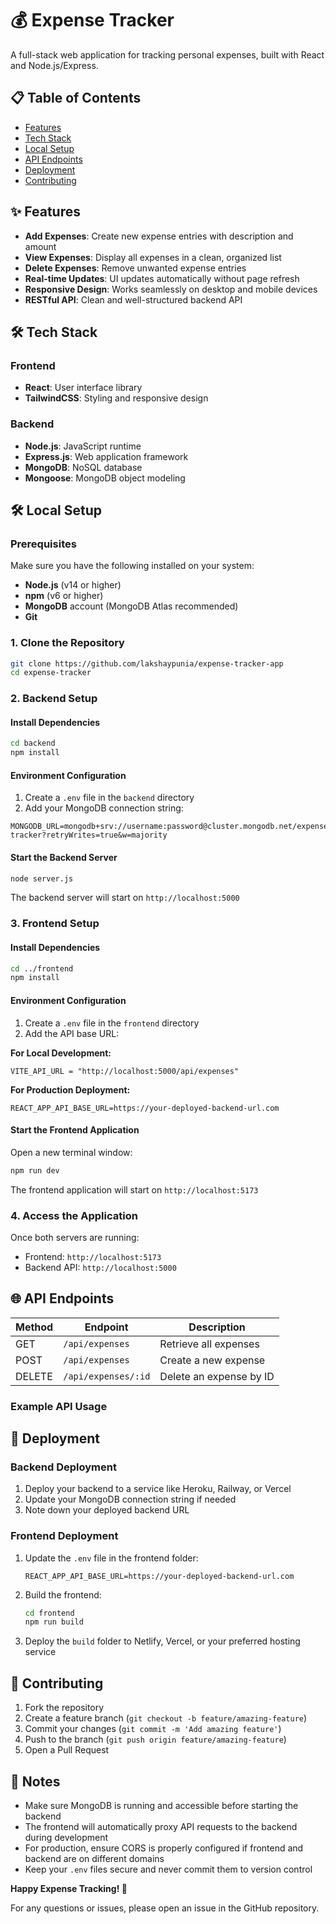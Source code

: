 # 💰 Expense Tracker

A full-stack web application for tracking personal expenses, built with React and Node.js/Express.

## 📋 Table of Contents

- [Features](#-features)
- [Tech Stack](#-tech-stack)
- [Local Setup](#-local-setup)
- [API Endpoints](#-api-endpoints)
- [Deployment](#-deployment)
- [Contributing](#-contributing)

## ✨ Features

- **Add Expenses**: Create new expense entries with description and amount
- **View Expenses**: Display all expenses in a clean, organized list
- **Delete Expenses**: Remove unwanted expense entries
- **Real-time Updates**: UI updates automatically without page refresh
- **Responsive Design**: Works seamlessly on desktop and mobile devices
- **RESTful API**: Clean and well-structured backend API

## 🛠 Tech Stack

### Frontend
- **React**: User interface library
- **TailwindCSS**: Styling and responsive design

### Backend
- **Node.js**: JavaScript runtime
- **Express.js**: Web application framework
- **MongoDB**: NoSQL database
- **Mongoose**: MongoDB object modeling

## 🛠 Local Setup

### Prerequisites

Make sure you have the following installed on your system:

- **Node.js** (v14 or higher)
- **npm** (v6 or higher)
- **MongoDB** account (MongoDB Atlas recommended)
- **Git**

### 1. Clone the Repository

```bash
git clone https://github.com/lakshaypunia/expense-tracker-app
cd expense-tracker
```

### 2. Backend Setup

#### Install Dependencies
```bash
cd backend
npm install
```

#### Environment Configuration
1. Create a `.env` file in the `backend` directory
2. Add your MongoDB connection string:

```env
MONGODB_URL=mongodb+srv://username:password@cluster.mongodb.net/expense-tracker?retryWrites=true&w=majority
```


#### Start the Backend Server
```bash
node server.js
```
The backend server will start on `http://localhost:5000`

### 3. Frontend Setup

#### Install Dependencies
```bash
cd ../frontend
npm install
```

#### Environment Configuration
1. Create a `.env` file in the `frontend` directory
2. Add the API base URL:

**For Local Development:**
```env
VITE_API_URL = "http://localhost:5000/api/expenses"
```

**For Production Deployment:**
```env
REACT_APP_API_BASE_URL=https://your-deployed-backend-url.com
```

#### Start the Frontend Application
Open a new terminal window:
```bash
npm run dev
```
The frontend application will start on `http://localhost:5173`

### 4. Access the Application

Once both servers are running:
- Frontend: `http://localhost:5173`
- Backend API: `http://localhost:5000`

## 🌐 API Endpoints

| Method | Endpoint | Description |
|--------|----------|-------------|
| GET | `/api/expenses` | Retrieve all expenses |
| POST | `/api/expenses` | Create a new expense |
| DELETE | `/api/expenses/:id` | Delete an expense by ID |

### Example API Usage


## 🚀 Deployment

### Backend Deployment

1. Deploy your backend to a service like Heroku, Railway, or Vercel
2. Update your MongoDB connection string if needed
3. Note down your deployed backend URL

### Frontend Deployment

1. Update the `.env` file in the frontend folder:
   ```env
   REACT_APP_API_BASE_URL=https://your-deployed-backend-url.com
   ```
2. Build the frontend:
   ```bash
   cd frontend
   npm run build
   ```
3. Deploy the `build` folder to Netlify, Vercel, or your preferred hosting service

## 🤝 Contributing

1. Fork the repository
2. Create a feature branch (`git checkout -b feature/amazing-feature`)
3. Commit your changes (`git commit -m 'Add amazing feature'`)
4. Push to the branch (`git push origin feature/amazing-feature`)
5. Open a Pull Request

## 📝 Notes

- Make sure MongoDB is running and accessible before starting the backend
- The frontend will automatically proxy API requests to the backend during development
- For production, ensure CORS is properly configured if frontend and backend are on different domains
- Keep your `.env` files secure and never commit them to version control

**Happy Expense Tracking! 💸**

For any questions or issues, please open an issue in the GitHub repository.